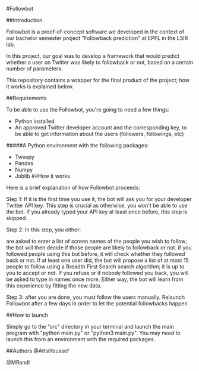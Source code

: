 #Followbot

##Introduction

Followbot is a proof-of-concept software we developed in the context of our bachelor semester project "Followback prediction" at EPFL in the LSIR lab.

In this project, our goal was to develop a framework that would predict whether a user on Twitter was likely to followback or not, based on a certain number of parameters.

This repository contains a wrapper for the final product of the project; how it works is explained below.

##Requirements

To be able to use the Followbot, you're going to need a few things:
- Python installed
- An approved Twitter developer account and the corresponding key, to be able to get information about the users (followers, followings, etc)

#####A Python environment with the following packages:

- Tweepy
- Pandas
- Numpy
- Joblib
##How it works

Here is a brief explanation of how Followbot proceeds:

Step 1: If it is the first time you use it, the bot will ask you for your developer Twitter API key. This step is crucial as otherwise, you won't be able to use the bot. If you already typed your API key at least once before, this step is skipped.

Step 2: In this step, you either:

are asked to enter a list of screen names of the people you wish to follow; the bot will then decide if those people are likely to followback or not.
if you followed people using this bot before, it will check whether they followed back or not. If at least one user did, the bot will propose a list of at most 15 people to follow using a Breadth First Search search algorithm; it is up to you to accept or not. If you refuse or if nobody followed you back, you will be asked to type in names once more. Either way, the bot will learn from this experience by fitting the new data.

Step 3: after you are done, you must follow the users manually. Relaunch Followbot after a few days in order to let the potential followbacks happen


##How to launch

Simply go to the "src" directory in your terminal and launch the main program with "python main.py" or "python3 main.py". You may need to launch this from an environment with the required packages.

##Authors
@AttiaYoussef

@MRandl
